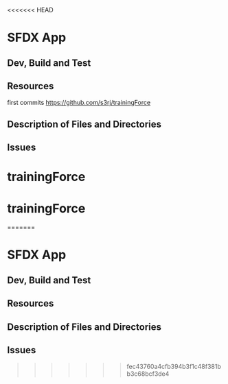<<<<<<< HEAD
# SFDX  App

## Dev, Build and Test


## Resources
first commits https://github.com/s3rj/trainingForce

## Description of Files and Directories


## Issues


# trainingForce
# trainingForce
=======
# SFDX App

## Dev, Build and Test

## Resources

## Description of Files and Directories

## Issues
>>>>>>> fec43760a4cfb394b3f1c48f381bb3c68bcf3de4
